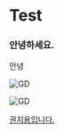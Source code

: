# Test

### 안녕하세요.

안녕

![GD](https://thumbnews.nateimg.co.kr/view610///onimg.nate.com/orgImg/tn/2016/08/11/2016081119465541132_1.jpg "GD")

![GD](https://thumbnews.nateimg.co.kr/view610///news.nateimg.co.kr/orgImg/ts/2021/04/05/869695_604625_49_org.jpg "GD")

[권지용입니다.](https://thumbnews.nateimg.co.kr/view610///news.nateimg.co.kr/orgImg/ts/2021/04/05/869695_604625_49_org.jpg)
